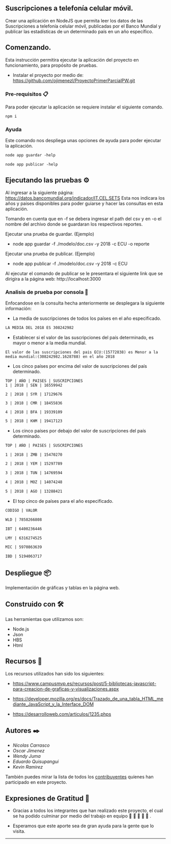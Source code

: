 ## Suscripciones a telefonía celular móvil.

Crear una aplicación en NodeJS que permita leer los datos de las
Suscripciones a telefonía celular móvil, publicadas por el Banco
Mundial y publicar las estadísticas de un determinado país en un
año específico.

## Comenzando.

Esta instrucción permitira ejecutar la aplicación del proyecto en funcionamiento, para propósito de pruebas.

- Instalar el proyecto por medio de: https://github.com/ojimenezl/ProyectoPrimerParcialPW.git

### Pre-requisitos 📋

Para poder ejecutar la aplicación se requiere instalar el siguiente comando.

```html
npm i
```

### Ayuda

Este comando nos despliega unas opciones de ayuda para poder ejecutar la aplicación.

```html
node app guardar -help
```

```html
node app publicar -help
```

## Ejecutando las pruebas ⚙️

Al ingresar a la siguiente página: https://datos.bancomundial.org/indicador/IT.CEL.SETS
Esta nos indicara los años y paises disponibles para poder guiarse y hacer las consultas en esta aplicación.

Tomando en cuenta que en -f se debera ingresar el path del csv
y en -o el nombre del archivo donde se guardaran los respectivos reportes.

Ejecutar una prueba de guardar. (Ejemplo)

- node app guardar -f ./modelo/doc.csv -y 2018 -c ECU -o reporte

Ejecutar una prueba de publicar. (Ejemplo)

- node app publicar -f ./modelo/doc.csv -y 2018 -c ECU

Al ejecutar el comando de publicar se le presentara el siguiente link que se dirigira a la página web: http://localhost:3000

### Analisis de prueba por consola 🔩

Enfocandose en la consulta hecha anteriormente se desplegara la siguiente información:

- La media de suscripciones de todos los países en el año especificado.

```html
LA MEDIA DEL 2018 ES 308242982
```

- Establecer si el valor de las suscripciones del país
  determinado, es mayor o menor a la media mundial.

```
El valor de las suscripciones del pais ECU:(15772838) es Menor a la media mundial:(308242982.1628788) en el año 2018
```

- Los cinco países por encima del valor de suscripciones del
  país determinado.

```
TOP | AÑO | PAISES | SUSCRIPCIONES
1 | 2018 | SEN | 16559942

2 | 2018 | SYR | 17129676

3 | 2018 | CMR | 18455836

4 | 2018 | BFA | 19339109
```

```html
5 | 2018 | KHM | 19417123
```

- Los cinco países por debajo del valor de suscripciones del
  país determinado.

```html
TOP | AÑO | PAISES | SUSCRIPCIONES
```

```html
1 | 2018 | ZMB | 15470270
```

```html
2 | 2018 | YEM | 15297789
```

```html
3 | 2018 | TUN | 14769594
```

```html
4 | 2018 | MOZ | 14074248
```

```html
5 | 2018 | AGO | 13288421
```

- El top cinco de países para el año especificado.

```html
CODIGO | VALOR
```

```html
WLD | 7858266808
```

```html
IBT | 6400236446
```

```html
LMY | 6316274525
```

```html
MIC | 5970863639
```

```html
IBD | 5194063717
```

## Despliegue 📦

Implementación de gráficas y tablas en la página web.

## Construido con 🛠️

Las herramientas que utilizamos son:

- Node.js
- Json
- HBS
- Html

## Recursos 📖

Los recursos utilizados han sido los siguientes:

- https://www.campusmvp.es/recursos/post/5-bibliotecas-javascript-para-creacion-de-graficas-y-visualizaciones.aspx

- https://developer.mozilla.org/es/docs/Trazado_de_una_tabla_HTML_mediante_JavaScript_y_la_Interface_DOM

- https://desarrolloweb.com/articulos/1235.phps

## Autores ✒️

- _Nicolas Carrasco_
- _Oscar Jimenez_
- _Wendy Juma_
- _Eduardo Quisupangui_
- _Kevin Ramirez_

También puedes mirar la lista de todos los [contribuyentes](https://github.com/ojimenezl/ProyectoPrimerParcialPW/graphs/contributors) quíenes han participado en este proyecto.

## Expresiones de Gratitud 🎁

- Gracias a todos los integrantes que han realizado este proyecto, el cual se ha podido culminar por medio del trabajo en equipo 🍺 🍺 🍺 🍺 🍺 .

- Esperamos que este aporte sea de gran ayuda para la gente que lo visita.

---
